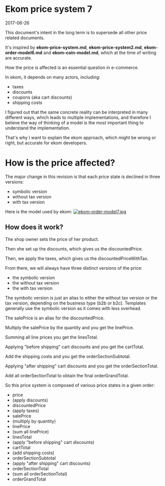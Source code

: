 Ekom price system 7
=====================
2017-06-26


This document's intent in the long term is to supersede all other price related documents.

It's inspired by **ekom-price-system.md**,  **ekom-price-system2.md**, **ekom-order-model6.md** and **ekom-coin-model.md**, which at the time of writing are accurate.


How the price is affected is an essential question in e-commerce.

In ekom, it depends on many actors, including:

- taxes
- discounts
- coupons (aka cart discounts)
- shipping costs



I figured out that the same concrete reality can be interpreted in many different ways,
which leads to multiple implementations, and therefore I believe the way of thinking of a model is 
the most important thing to understand the implementation.

That's why I want to explain the ekom approach, which might be wrong or right, but accurate for ekom developers.




How is the price affected?
===========

The major change in this revision is that each price state is declined in three versions: 

- symbolic version
- without tax version
- with tax version

Here is the model used by ekom: [![ekom-order-model7.jpg](http://lingtalfi.com/img/kamille-modules/Ekom/ekom-order-model7.jpg)](http://lingtalfi.com/img/kamille-modules/Ekom/ekom-order-model7.jpg)




How does it work?
-------

The shop owner sets the price of her product.

Then she set up the discounts, which gives us the discountedPrice.

Then, we apply the taxes, which gives us the discountedPriceWithTax.

From there, we will always have three distinct versions of the price:

- the symbolic version
- the without tax version
- the with tax version

The symbolic version is just an alias to either the without tax version or the tax version,
depending on the business type (b2b or b2c).
Templates generally use the symbolic version as it comes with less overhead.


The salePrice is an alias for the discountedPrice.
 
Multiply the salePrice by the quantity and you get the linePrice.

Summing all line prices you get the linesTotal.

Applying "before shipping" cart discounts and you get the cartTotal.
 
Add the shipping costs and you get the orderSectionSubtotal.

Applying "after shipping" cart discounts and you get the orderSectionTotal.

Add all orderSectionTotal to obtain the final orderGrandTotal.


So this price system is composed of various price states in a given order:
 
- price 
- (apply discounts) 
- discountedPrice
- (apply taxes) 
- salePrice 
- (multiply by quantity) 
- linePrice 
- (sum all linePrice) 
- linesTotal
- (apply "before shipping" cart discounts) 
- cartTotal
- (add shipping costs) 
- orderSectionSubtotal 
- (apply "after shipping" cart discounts)
- orderSectionTotal
- (sum all orderSectionTotal) 
- orderGrandTotal







